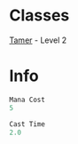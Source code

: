 <!-- TITLE: Sense Animals -->
<!-- SUBTITLE: Provides you with a mystical sense, pointing you toward the nearest animal -->

# Classes
[Tamer](tamer) - Level 2

# Info
```perl 
Mana Cost 
5

Cast Time
2.0
```